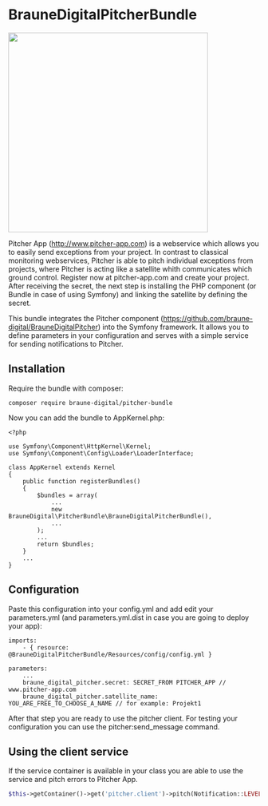 # BrauneDigitalPitcherBundle

<img src="https://www.pitcher-app.com/images/Pitcher-Logo-Pos-Big.png" width="400">

Pitcher App (http://www.pitcher-app.com) is a webservice which allows you to easily send exceptions from your project. In contrast to classical monitoring webservices, Pitcher is able to pitch individual exceptions from projects, where Pitcher is acting like a satellite whith communicates which ground control. Register now at pitcher-app.com and create your project. After receiving the secret, the next step is installing the PHP component (or Bundle in case of using Symfony) and linking the satellite by defining the secret.

This bundle integrates the Pitcher component (https://github.com/braune-digital/BrauneDigitalPitcher) into the Symfony framework. It allows you to define parameters in your configuration and serves with a simple service for sending notifications to Pitcher.

## Installation

Require the bundle with composer:

```
composer require braune-digital/pitcher-bundle
```

Now you can add the bundle to AppKernel.php:

```
<?php

use Symfony\Component\HttpKernel\Kernel;
use Symfony\Component\Config\Loader\LoaderInterface;

class AppKernel extends Kernel
{
    public function registerBundles()
    {
        $bundles = array(
        	...
            new BrauneDigital\PitcherBundle\BrauneDigitalPitcherBundle(),
            ...
        );
        ...
        return $bundles;
    }
    ...
}

```

## Configuration

Paste this configuration into your config.yml and add edit your parameters.yml (and parameters.yml.dist in case you are going to deploy your app):

```
imports:
    - { resource: @BrauneDigitalPitcherBundle/Resources/config/config.yml }
```

```
parameters:
	...
    braune_digital_pitcher.secret: SECRET_FROM PITCHER_APP // www.pitcher-app.com
    braune_digital_pitcher.satellite_name: YOU_ARE_FREE_TO_CHOOSE_A_NAME // for example: Projekt1
```

After that step you are ready to use the pitcher client. For testing your configuration you can use the pitcher:send_message command.


## Using the client service

If the service container is available in your class you are able to use the service and pitch errors to Pitcher App.


```php
$this->getContainer()->get('pitcher.client')->pitch(Notification::LEVEL_CRITICAL, 'XML API from server B is down');
```

